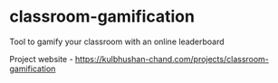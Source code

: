 # classroom-gamification
Tool to gamify your classroom with an online leaderboard 

Project website - https://kulbhushan-chand.com/projects/classroom-gamification
